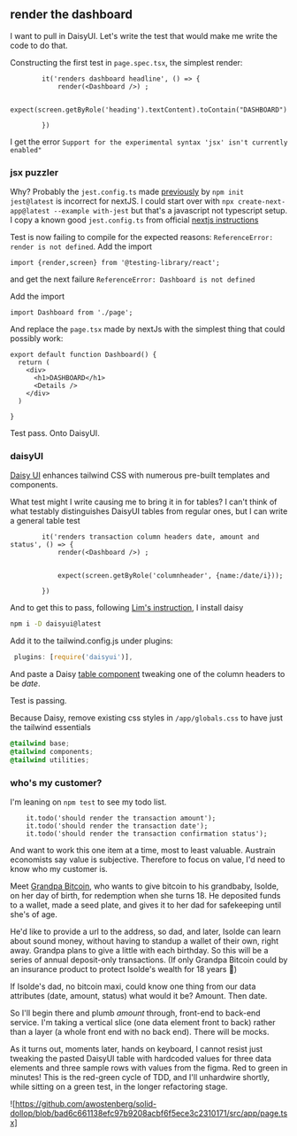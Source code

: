 
## render the dashboard
I want to pull in DaisyUI. Let's write the test that would make me write the code to do that.

Constructing the first test in ```page.spec.tsx```, the simplest render:
```tsx
        it('renders dashboard headline', () => {
            render(<Dashboard />) ;

            expect(screen.getByRole('heading').textContent).toContain("DASHBOARD")         

        })
```

I get the error ```Support for the experimental syntax 'jsx' isn't currently enabled"```
### jsx puzzler

Why? Probably the ```jest.config.ts``` made [previously](s01-02.md) by ```npm init jest@latest``` is incorrect for nextJS. I could start over with
```npx create-next-app@latest --example with-jest``` but that's a javascript not typescript setup. I copy a known good ```jest.config.ts``` from official [nextjs instructions](https://nextjs.org/docs/app/building-your-application/testing/jest#manual-setup)

Test is now failing to compile for the expected reasons: ```ReferenceError: render is not defined```. Add the import 
```tsx
import {render,screen} from '@testing-library/react';
``` 
and get the next failure ```ReferenceError: Dashboard is not defined```

Add the import
```tsx
import Dashboard from './page';
```

And replace the ```page.tsx``` made by nextJs with the simplest thing that could possibly work:

```tsx
export default function Dashboard() {
  return (
    <div>
      <h1>DASHBOARD</h1>
      <Details />
    </div>
  )

}
```

Test pass. Onto DaisyUI. 

### daisyUI

[Daisy UI](https://daisyui.com/) enhances tailwind CSS with numerous pre-built templates and components. 

What test might I write causing me to bring it in for tables? I can't think of what testably distinguishes DaisyUI tables from regular ones, but I can write a general table test
```tsx
        it('renders transaction column headers date, amount and status', () => {
            render(<Dashboard />) ;

  
            expect(screen.getByRole('columnheader', {name:/date/i}));

        })
```

And to get this to pass, following [Lim's instruction](https://www.amazon.com/NextJS-13-React-Crash-Course-ebook/dp/B0CG67TMLX/ref=sr_1_1?sr=8-1), I install daisy
```bash
npm i -D daisyui@latest
```

Add it to the tailwind.config.js under plugins:
```ts
 plugins: [require('daisyui')],
```


And paste a Daisy [table component](https://daisyui.com/components/table/)
tweaking one of the column headers to be *date*. 

Test is passing. 

Because Daisy, remove existing css styles in ```/app/globals.css``` to have just the tailwind essentials
```css
@tailwind base;
@tailwind components;
@tailwind utilities;

```
### who's my customer?

I'm leaning on ```npm test``` to see my todo list.
```tsx
    it.todo('should render the transaction amount');
    it.todo('should render the transaction date');
    it.todo('should render the transaction confirmation status');
```

And want to work this one item at a time, most to least valuable. Austrain economists say value is subjective. Therefore to focus on value, I'd need to know who my customer is. 

Meet [Grandpa Bitcoin](personae/grandpa_b.md), who wants to give bitcoin to his grandbaby, Isolde, on her day of birth, for redemption when she turns 18. He deposited funds to a wallet, made a seed plate, and gives it to her dad for safekeeping until she's of age.  

He'd like to provide a url to the address, so dad, and later, Isolde can learn about sound money, without having to standup a wallet of their own, right away. Grandpa plans to give a little with each birthday. So this will be a series of annual deposit-only transactions. (If only Grandpa Bitcoin could by an insurance product to protect Isolde's wealth for 18 years 🤔)

If Isolde's dad, no bitcoin maxi, could know one thing from our data attributes (date, amount, status) what would it be? Amount. Then date. 

So I'll begin there and plumb *amount* through, front-end to back-end service. I'm taking a vertical slice (one data element front to back) rather than a layer (a whole front end with no back end).  There will be mocks.
 
As it turns out, moments later, hands on keyboard, I cannot resist just tweaking the pasted DaisyUI table with hardcoded values for three data elements and three sample rows with values from the figma. Red to green in minutes! This is the red-green cycle of TDD, and I'll unhardwire shortly, while sitting on a green test, in the longer refactoring stage. 

![https://github.com/awostenberg/solid-dollop/blob/bad6c661138efc97b9208acbf6f5ece3c2310171/src/app/page.tsx]




